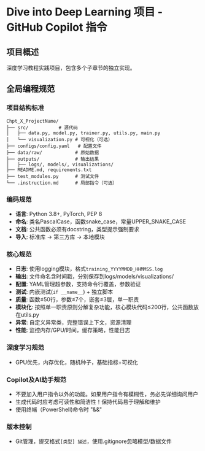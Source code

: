 # Dive into Deep Learning 项目 - GitHub Copilot 指令

## 项目概述
深度学习教程实践项目，包含多个子章节的独立实现。

## 全局编程规范

### 项目结构标准
```
Chpt_X_ProjectName/
├── src/           # 源代码
│   ├── data.py, model.py, trainer.py, utils.py, main.py
│   └── visualization.py # 可视化（可选）
├── configs/config.yaml   # 配置文件
├── data/raw/            # 原始数据
├── outputs/             # 输出结果
│   ├── logs/, models/, visualizations/
├── README.md, requirements.txt
├── test_modules.py      # 测试文件
└── .instruction.md      # 局部指令（可选）
```

### 编码规范
- **语言**: Python 3.8+, PyTorch, PEP 8
- **命名**: 类名PascalCase，函数snake_case，常量UPPER_SNAKE_CASE
- **文档**: 公共函数必须有docstring，类型提示强制要求
- **导入**: 标准库 → 第三方库 → 本地模块

### 核心规范
- **日志**: 使用logging模块，格式`training_YYYYMMDD_HHMMSS.log`
- **输出**: 文件命名含时间戳，分别保存到logs/models/visualizations/
- **配置**: YAML管理超参数，支持命令行覆盖，参数验证
- **测试**: 内嵌测试(`if __name__`) + 独立脚本
- **质量**: 函数≤50行，参数≤7个，嵌套≤3层，单一职责
- **模块化**: 按照单一职责原则分解复杂功能，核心模块代码≤200行，公共函数放在utils.py
- **异常**: 自定义异常类，完整错误上下文，资源清理
- **性能**: 监控内存/GPU/时间，缓存策略，性能日志

### 深度学习规范
- GPU优先，内存优化，随机种子，基础指标+可视化

### Copilot及AI助手规范
- 不要加入用户指令以外的功能。如果用户指令有模糊性，务必先详细询问用户
- 生成代码时应考虑可读性和简洁性！保持代码易于理解和维护
- 使用终端（PowerShell)命令时 "&&"

### 版本控制
- Git管理，提交格式`[类型] 描述`，使用.gitignore忽略模型/数据文件